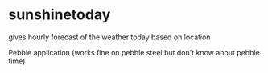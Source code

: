 # sunshinetoday
gives hourly forecast of the weather today based on location 

Pebble application (works fine on pebble steel but don't know about pebble time)
